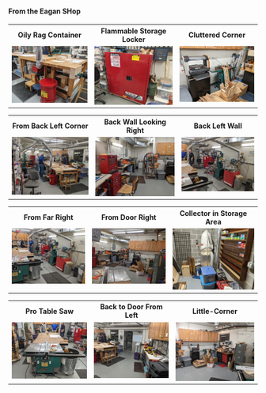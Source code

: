 #### From the Eagan SHop

<table>
  <tr>
    <th>Oily Rag Container</td>
    <th>Flammable Storage Locker</td>
    <th>Cluttered Corner</td>
  </tr>
  <tr>
      <td valign="top">
      <a href="./Flammable-Rags.jpg">
      <img src="./Thumbnails/Flammable-Rags-T.jpg">
      </a>
      </td>
      <td valign="top">
      <a href="./Flammable-Storage.jpg">
      <img src="./Thumbnails/Flammable-Storeage-T.jpg">
      </a>
      </td>
      <td valign="top">
      <a href="./Full-Corner">
      <img src="./Thumbnails/Full-Corner-T.jpg">
      </a>
      </td>
  </tr>
 </table>


<table>
  <tr>
    <th>From Back Left Corner</td>
    <th>Back Wall Looking Right</td>
    <th>Back Left Wall</td>
  </tr>
  <tr>
      <td valign="top">
      <a href="./Back-Left.jpg">
      <img src="./Thumbnails/Back-Left-T.jpg">
      </a>
      </td>
      <td valign="top">
      <a href="./Back-Right.jpg">
      <img src="./Thumbnails/Back-Right-T.jpg">
      </a>
      </td>
      <td valign="top">
      <a href="./Back-Up-Left.jpg">
      <img src="./Thumbnails/Back-Up-Left-T.jpg">
      </a>
      </td>
  </tr>
 </table>
 
<table>
  <tr>
    <th>From Far Right</td>
    <th>From Door Right</td>
    <th>Collector in Storage Area</td>
  </tr>
  <tr>
      <td valign="top">
      <a href="./Center-Left.jpg">
      <img src="./Thumbnails/Center-Left-T.jpg">
      </a>
      </td>
      <td valign="top">
      <a href="./Door-Right.jpg">
      <img src="./Thumbnails/Door-Right-T.jpg">
      </a>
      </td>
      <td valign="top">
      <a href="./Dust-Storage.jpg">
      <img src="./Thumbnails/Dust-Storage-T.jpg">
      </a>
      </td>
  </tr>
 </table>

 <table>
  <tr>
    <th>Pro Table Saw</td>
    <th>Back to Door From Left</td>
    <th>Little-Corner</td>
  </tr>
  <tr>
      <td valign="top">
      <a href="./Good-Saw.jpg">
      <img src="./Thumbnails/Good-Saw-T.jpg">
      </a>
      </td>
      <td valign="top">
      <a href="./Left-to-Door.jpg">
      <img src="./Thumbnails/Left-to-Door-T.jpg">
      </a>
      </td>
      <td valign="top">
      <a href="./RIght-I-Door.jpg">
      <img src="./Thumbnails/RIght-I-Door-T.jpg">
      </a>
      </td>
  </tr>
 </table>
 
